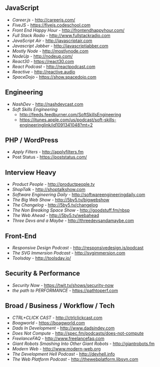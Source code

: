 ## JavaScript
- *Career.js* - http://careerjs.com/
- *FiveJS* - https://fivejs.codeschool.com
- *Front End Happy Hour* - http://frontendhappyhour.com/
- *Full Stack Radio* - http://www.fullstackradio.com
- *JavaScript Air* - http://javascriptair.com
- *Javascript Jabber* - http://javascriptjabber.com
- *Mostly Node* - http://mostlynode.com
- *NodeUp* - http://nodeup.com/
- *React30* - https://react30.com
- *React Podcast* - http://reactpodcast.com
- *Reactive* - http://reactive.audio
- *SpaceDojo* - https://show.spacedojo.com


## Engineering
- *NashDev* - http://nashdevcast.com
- *Soft Skills Engineering*
    - http://feeds.feedburner.com/SoftSkillsEngineering
    - https://itunes.apple.com/us/podcast/soft-skills-engineeringlink/id1091341048?mt=2


## PHP / WordPress
- *Apply Filters* - http://applyfilters.fm
- Post Status - https://poststatus.com/


## Interview Heavy
- *Product People* - http://productpeople.tv
- *ShopTalk* - http://shoptalkshow.com
- *Software Engineering Daily* - http://softwareengineeringdaily.com
- *The Big Web Show* - http://5by5.tv/bigwebshow
- *The Changelog* - http://5by5.tv/changelog
- *The Non Breaking Space Show* - http://goodstuff.fm/nbsp
- *The Web Ahead* - http://5by5.tv/webahead
- *Three Devs and a Maybe* - http://threedevsandamaybe.com


## Front-End
- *Responsive Design Podcast* - http://responsivedesign.is/podcast
- *The SVG Immersion Podcast* - http://svgimmersion.com
- *Toolsday* - http://toolsday.io/


## Security & Performance
- *Security Now* - https://twit.tv/shows/security-now
- *the path to PERFORMANCE* - https://pathtoperf.com


## Broad / Business / Workflow / Tech
- *CTRL+CLICK CAST* - http://ctrlclickcast.com
- *Boagworld* - https://boagworld.com
- *Dads In Development* - http://www.dadsindev.com
- *Does Not Compute* - http://spec.fm/podcasts/does-not-compute
- *FreelanceFAQ* - http://www.freelancefaq.com
- *Giant Robots Smashing Into Other Giant Robots* - http://giantrobots.fm
- *Modern Web* - http://www.modern-web.org
- *The Development Hell Podcast* - http://devhell.info
- *The Web Platform Podcast* - http://thewebplatform.libsyn.com
